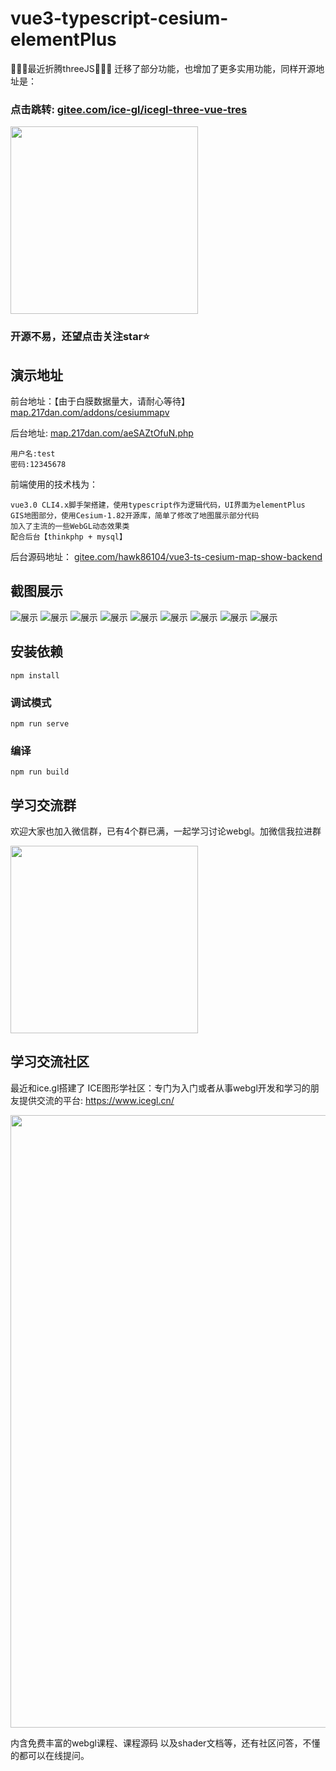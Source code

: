 <!--
 * @Description: 
 * @Version: 1.668
 * @Autor: Hawk
 * @Date: 2021-06-17 15:09:27
 * @LastEditors: 地虎降天龙
 * @LastEditTime: 2023-11-10 08:46:24
-->
# vue3-typescript-cesium-elementPlus

🎉🎉🎊最近折腾threeJS🎊🎉🎉 迁移了部分功能，也增加了更多实用功能，同样开源地址是：
### 点击跳转: [gitee.com/ice-gl/icegl-three-vue-tres](https://gitee.com/ice-gl/icegl-three-vue-tres/) 
<p align = "left">   
<img src="https://gitee.com/ice-gl/icegl-three-vue-tres/raw/master/preview/%E5%9C%B0%E7%90%833.gif" width="300" />
</p>

### 开源不易，还望点击关注star⭐️ 


## 演示地址
前台地址：【由于白膜数据量大，请耐心等待】
[map.217dan.com/addons/cesiummapv](http://map.217dan.com/addons/cesiummapv)

后台地址:
[map.217dan.com/aeSAZtOfuN.php](http://map.217dan.com/aeSAZtOfuN.php)
```
用户名:test
密码:12345678
```
前端使用的技术栈为：
```
vue3.0 CLI4.x脚手架搭建，使用typescript作为逻辑代码，UI界面为elementPlus
GIS地图部分，使用Cesium-1.82开源库，简单了修改了地图展示部分代码
加入了主流的一些WebGL动态效果类
配合后台【thinkphp + mysql】
```
后台源码地址：
[gitee.com/hawk86104/vue3-ts-cesium-map-show-backend](https://gitee.com/hawk86104/vue3-ts-cesium-map-show-backend)


## 截图展示
![展示](https://jdvop.oss-cn-qingdao.aliyuncs.com/assets/img/3ddemo/index.png)
![展示](https://jdvop.oss-cn-qingdao.aliyuncs.com/assets/img/3ddemo/config1.png)
![展示](https://jdvop.oss-cn-qingdao.aliyuncs.com/assets/img/3ddemo/config2.png)
![展示](https://jdvop.oss-cn-qingdao.aliyuncs.com/assets/img/3ddemo/index截屏.gif)
![展示](https://jdvop.oss-cn-qingdao.aliyuncs.com/assets/img/3ddemo/line.gif)
![展示](https://jdvop.oss-cn-qingdao.aliyuncs.com/assets/img/3ddemo/mapimagery.gif)
![展示](https://jdvop.oss-cn-qingdao.aliyuncs.com/assets/img/3ddemo/modelsit.gif)
![展示](https://jdvop.oss-cn-qingdao.aliyuncs.com/assets/img/3ddemo/pointeffect.gif)
![展示](https://jdvop.oss-cn-qingdao.aliyuncs.com/assets/img/3ddemo/titleset.gif)

## 安装依赖
```
npm install
```
### 调试模式
```
npm run serve
```
### 编译
```
npm run build
```
## 学习交流群
欢迎大家也加入微信群，已有4个群已满，一起学习讨论webgl。加微信我拉进群
<p align = "left">    
<img src="https://icegl-1314935952.cos.ap-beijing.myqcloud.com/uploads/20230731/17d59bab46815cce1f4f1e09dcbb6ccc.png" width="300" />
</p>

## 学习交流社区
最近和ice.gl搭建了 ICE图形学社区：专门为入门或者从事webgl开发和学习的朋友提供交流的平台: https://www.icegl.cn/
<p align = "left">   
<img src="https://icegl-1314935952.cos.ap-beijing.myqcloud.com/uploads/20230421/QQ20230421-121209.png" width="980" />
</p>
内含免费丰富的webgl课程、课程源码 以及shader文档等，还有社区问答，不懂的都可以在线提问。